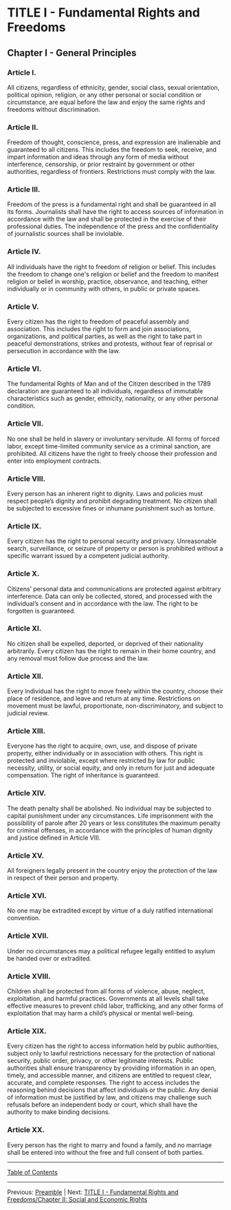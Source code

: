 # TITLE I - Fundamental Rights and Freedoms

## Chapter I - General Principles

### Article I. 
All citizens, regardless of ethnicity, gender, social class, sexual orientation, political opinion, religion, or any other personal or social condition or circumstance, are equal before the law and enjoy the same rights and freedoms without discrimination.

### Article II. 
Freedom of thought, conscience, press, and expression are inalienable and guaranteed to all citizens. This includes the freedom to seek, receive, and impart information and ideas through any form of media without interference, censorship, or prior restraint by government or other authorities, regardless of frontiers. Restrictions must comply with the law.

### Article III. 
Freedom of the press is a fundamental right and shall be guaranteed in all its forms. Journalists shall have the right to access sources of information in accordance with the law and shall be protected in the exercise of their professional duties. The independence of the press and the confidentiality of journalistic sources shall be inviolable.

### Article IV. 
All individuals have the right to freedom of religion or belief. This includes the freedom to change one's religion or belief and the freedom to manifest religion or belief in worship, practice, observance, and teaching, either individually or in community with others, in public or private spaces.

### Article V. 
Every citizen has the right to freedom of peaceful assembly and association. This includes the right to form and join associations, organizations, and political parties, as well as the right to take part in peaceful demonstrations, strikes and protests, without fear of reprisal or persecution in accordance with the law.

### Article VI. 
The fundamental Rights of Man and of the Citizen described in the 1789 declaration are guaranteed to all individuals, regardless of immutable characteristics such as gender, ethnicity, nationality, or any other personal condition.

### Article VII. 
No one shall be held in slavery or involuntary servitude. All forms of forced labor, except time-limited community service as a criminal sanction, are prohibited. All citizens have the right to freely choose their profession and enter into employment contracts.

### Article VIII. 
Every person has an inherent right to dignity. Laws and policies must respect people’s dignity and prohibit degrading treatment. No citizen shall be subjected to excessive fines or inhumane punishment such as torture.

### Article IX. 
Every citizen has the right to personal security and privacy. Unreasonable search, surveillance, or seizure of property or person is prohibited without a specific warrant issued by a competent judicial authority.

### Article X. 
Citizens’ personal data and communications are protected against arbitrary interference. Data can only be collected, stored, and processed with the individual’s consent and in accordance with the law. The right to be forgotten is guaranteed.

### Article XI. 
No citizen shall be expelled, deported, or deprived of their nationality arbitrarily. Every citizen has the right to remain in their home country, and any removal must follow due process and the law.

### Article XII. 
Every individual has the right to move freely within the country, choose their place of residence, and leave and return at any time. Restrictions on movement must be lawful, proportionate, non-discriminatory, and subject to judicial review.

### Article XIII. 
Everyone has the right to acquire, own, use, and dispose of private property, either individually or in association with others. This right is protected and inviolable, except where restricted by law for public necessity, utility, or social equity, and only in return for just and adequate compensation. The right of inheritance is guaranteed.

### Article XIV. 
The death penalty shall be abolished. No individual may be subjected to capital punishment  under any circumstances. Life imprisonment with the possibility of parole after 20 years or less constitutes the maximum penalty for criminal  offenses, in accordance with the principles of human dignity and justice defined in Article VIII.

### Article XV. 
All foreigners legally present in the country enjoy the protection of the law in respect of their person and property.

### Article XVI. 
No one may be extradited except by virtue of a duly ratified international convention.

### Article XVII. 
Under no circumstances may a political refugee legally entitled to asylum be handed over or extradited.

### Article XVIII. 
Children shall be protected from all forms of violence, abuse, neglect, exploitation, and harmful practices. Governments at all levels shall take effective measures to prevent child labor, trafficking, and any other forms of exploitation that may harm a child’s physical or mental well-being.

### Article XIX. 
Every citizen has the right to access information held by public authorities, subject only to lawful restrictions necessary for the protection of national security, public order, privacy, or other legitimate interests. Public authorities shall ensure transparency by providing information in an open, timely, and accessible manner, and citizens are entitled to request clear, accurate, and complete responses. The right to access includes the reasoning behind decisions that affect individuals or the public. Any denial of information must be justified by law, and citizens may challenge such refusals before an independent body or court, which shall have the authority to make binding decisions.

### Article XX. 
Every person has the right to marry and found a family, and no marriage shall be entered into without the free and full consent of both parties.

---

[Table of Contents](TABLE_OF_CONTENTS.md)

---

Previous: [Preamble](PREAMBLE.md) | Next: [TITLE I - Fundamental Rights and Freedoms/Chapter II: Social and Economic Rights](TITLE_1_CH_2.md)